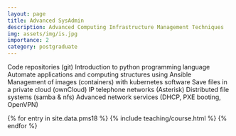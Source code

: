 ```yaml
---
layout: page
title: Advanced SysAdmin
description: Advanced Computing Infrastructure Management Techniques
img: assets/img/is.jpg
importance: 2
category: postgraduate
---
```


Code repositories (git)
Introduction to python programming language
Automate applications and computing structures using Ansible
Management of images (containers) with kubernetes software
Save files in a private cloud (ownCloud)
IP telephone networks (Asterisk)
Distributed file systems (samba & nfs)
Advanced network services (DHCP, PXE booting, OpenVPN)

<div class="post">
<article>
{% for entry in site.data.pms18 %}
 {% include teaching/course.html %}
{% endfor %}
</article>
</div>